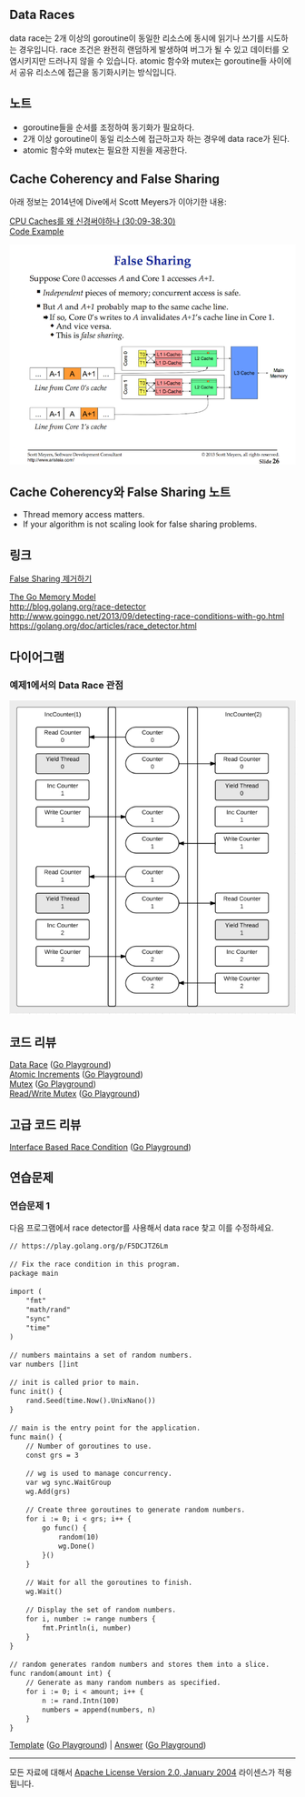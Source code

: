 ## Data Races

data race는 2개 이상의 goroutine이 동일한 리소스에 동시에 읽기나 쓰기를 시도하는 경우입니다. race 조건은 완전히 랜덤하게 발생하여 버그가 될 수 있고 데이터를 오염시키지만 드러나지 않을 수 있습니다. atomic 함수와 mutex는 goroutine들 사이에서 공유 리소스에 접근을 동기화시키는 방식입니다.

## 노트

* goroutine들을 순서를 조정하여 동기화가 필요하다.
* 2개 이상 goroutine이 동일 리소스에 접근하고자 하는 경우에 data race가 된다.
* atomic 함수와 mutex는 필요한 지원을 제공한다.

## Cache Coherency and False Sharing
아래 정보는 2014년에 Dive에서 Scott Meyers가 이야기한 내용:

[CPU Caches를 왜 신경써야하나 (30:09-38:30)](https://youtu.be/WDIkqP4JbkE?t=1809)  
[Code Example](../../testing/benchmarks/falseshare/README.md)

![figure1](figure1.png)

## Cache Coherency와 False Sharing 노트

* Thread memory access matters.
* If your algorithm is not scaling look for false sharing problems.

## 링크

[False Sharing 제거하기](http://www.drdobbs.com/parallel/eliminate-false-sharing/217500206)

[The Go Memory Model](https://golang.org/ref/mem)  
http://blog.golang.org/race-detector  
http://www.goinggo.net/2013/09/detecting-race-conditions-with-go.html  
https://golang.org/doc/articles/race_detector.html

## 다이어그램

### 예제1에서의 Data Race 관점

![](data_race.png)

## 코드 리뷰

[Data Race](example1/example1.go) ([Go Playground](https://play.golang.org/p/yXiOONCG-2))  
[Atomic Increments](example2/example2.go) ([Go Playground](https://play.golang.org/p/SbWFzQT1zu))  
[Mutex](example3/example3.go) ([Go Playground](https://play.golang.org/p/_4TYRcZ2vP))  
[Read/Write Mutex](example4/example4.go) ([Go Playground](https://play.golang.org/p/uMU7Crx6ZY))

## 고급 코드 리뷰

[Interface Based Race Condition](advanced/example1/example1.go) ([Go Playground](https://play.golang.org/p/m08N8yYlpr))

## 연습문제

### 연습문제 1
다음 프로그램에서 race detector를 사용해서 data race 찾고 이를 수정하세요.

	// https://play.golang.org/p/F5DCJTZ6Lm

	// Fix the race condition in this program.
	package main

	import (
		"fmt"
		"math/rand"
		"sync"
		"time"
	)

	// numbers maintains a set of random numbers.
	var numbers []int

	// init is called prior to main.
	func init() {
		rand.Seed(time.Now().UnixNano())
	}

	// main is the entry point for the application.
	func main() {
		// Number of goroutines to use.
		const grs = 3

		// wg is used to manage concurrency.
		var wg sync.WaitGroup
		wg.Add(grs)

		// Create three goroutines to generate random numbers.
		for i := 0; i < grs; i++ {
			go func() {
				random(10)
				wg.Done()
			}()
		}

		// Wait for all the goroutines to finish.
		wg.Wait()

		// Display the set of random numbers.
		for i, number := range numbers {
			fmt.Println(i, number)
		}
	}

	// random generates random numbers and stores them into a slice.
	func random(amount int) {
		// Generate as many random numbers as specified.
		for i := 0; i < amount; i++ {
			n := rand.Intn(100)
			numbers = append(numbers, n)
		}
	}

[Template](exercises/template1/template1.go) ([Go Playground](http://play.golang.org/p/G7_rJAK8YR)) | 
[Answer](exercises/exercise1/exercise1.go) ([Go Playground](http://play.golang.org/p/GC12H2acgO))
___
모든 자료에 대해서 [Apache License Version 2.0, January 2004](http://www.apache.org/licenses/LICENSE-2.0) 라이센스가 적용됩니다.
